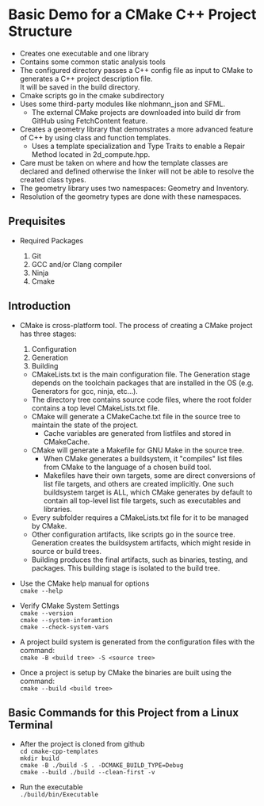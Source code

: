 # Basic Demo for a CMake C++ Project Structure  

- Creates one executable and one library
- Contains some common static analysis tools
- The configured directory passes a C++ config file as input to CMake to generates a C++ project description file.  
  It will be saved in the build directory.
- Cmake scripts go in the cmake subdirectory
- Uses some third-party modules like nlohmann_json and SFML.
  - The external CMake projects are downloaded into build dir from GitHub using FetchContent feature.  
- Creates a geometry library that demonstrates a more advanced feature of C++ by using class and function templates.
  - Uses a template specialization and Type Traits to enable a Repair Method located in 2d_compute.hpp.  
- Care must be taken on where and how the template classes are declared and defined otherwise the linker will not be able to resolve the created class types.  
- The geometry library uses two namespaces: Geometry and Inventory.  
- Resolution of the geometry types are done with these namespaces.  

## Prequisites

- Required Packages

  1. Git
  2. GCC and/or Clang compiler
  3. Ninja
  4. Cmake

## Introduction  

- CMake is cross-platform tool. The process of creating a CMake project has three stages:
    1. Configuration
    2. Generation
    3. Building

  - CMakeLists.txt is the main configuration file. The Generation stage depends on the toolchain packages that are installed in the OS (e.g. Generators for gcc, ninja, etc...).  
  - The directory tree contains source code files, where the root folder contains a top level CMakeLists.txt file.
  - CMake will generate a CMakeCache.txt file in the source tree to maintain the state of the project.
    - Cache variables are generated from listfiles and stored in CMakeCache.
  - CMake will generate a Makefile for GNU Make in the source tree.
    - When CMake generates a buildsystem, it "compiles" list files from CMake to the language of a chosen build tool.
    - Makefiles have their own targets, some are direct conversions of list file targets, and others are created implicitly. One such buildsystem target is ALL, which CMake generates by default to contain all top-level list file targets, such as executables and libraries.
  - Every subfolder requires a CMakeLists.txt file for it to be managed by CMake.  
  - Other configuration artifacts, like scripts go in the source tree. Generation creates the buildsystem artifacts, which might reside in source or build trees.
  - Building produces the final artifacts, such as binaries, testing, and packages. This building stage is isolated to the build tree.

- Use the CMake help manual for options  
  ```cmake --help```  

- Verify CMake System Settings  
  ```cmake --version```  
  ```cmake --system-inforamtion```  
  ```cmake --check-system-vars```  

- A project build system is generated from the configuration files with the command:  
  ```cmake -B <build tree> -S <source tree>```  

- Once a project is setup by CMake the binaries are built using the command:  
  ```cmake --build <build tree>```

## Basic Commands for this Project from a Linux Terminal

- After the project is cloned from github  
  ```cd cmake-cpp-templates```  
  ```mkdir build```  
  ```cmake -B ./build -S . -DCMAKE_BUILD_TYPE=Debug```  
  ```cmake --build ./build --clean-first -v```  

- Run the executable  
  ```./build/bin/Executable```
